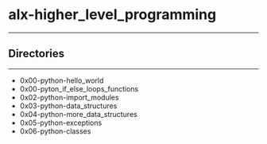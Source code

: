 # alx-higher_level_programming

___
## Directories 
___
* 0x00-python-hello_world
* 0x00-pyton_if_else_loops_functions
* 0x02-python-import_modules
* 0x03-python-data_structures
* 0x04-python-more_data_structures
* 0x05-python-exceptions
* 0x06-python-classes
